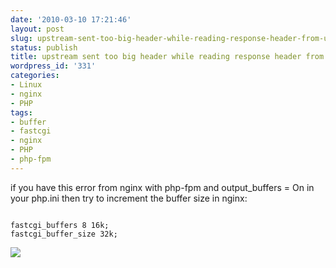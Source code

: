 ```yaml
---
date: '2010-03-10 17:21:46'
layout: post
slug: upstream-sent-too-big-header-while-reading-response-header-from-upstream
status: publish
title: upstream sent too big header while reading response header from upstream
wordpress_id: '331'
categories:
- Linux
- nginx
- PHP
tags:
- buffer
- fastcgi
- nginx
- PHP
- php-fpm
---
```


if you have this error from nginx with php-fpm and output_buffers = On in your php.ini then try to increment the buffer size in nginx:  
```
  
fastcgi_buffers 8 16k;  
fastcgi_buffer_size 32k;  
```
  
  


![](http://img.zemanta.com/pixy.gif?x-id=17e62287-9b5f-808e-aa5e-5f8b6e6450ee)
